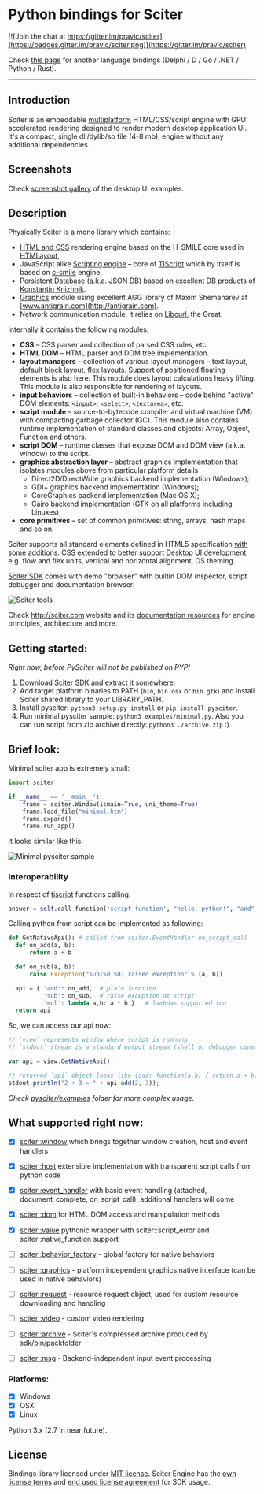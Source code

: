 # Python bindings for Sciter

[![Join the chat at https://gitter.im/pravic/sciter](https://badges.gitter.im/pravic/sciter.png)](https://gitter.im/pravic/sciter)

Check [this page](http://sciter.com/developers/sciter-sdk-bindings/) for another language bindings (Delphi / D / Go / .NET / Python / Rust).

----


## Introduction

Sciter is an embeddable [multiplatform](http://sciter.com/sciter/crossplatform/) HTML/CSS/script engine with GPU accelerated rendering designed to render modern desktop application UI. It's a compact, single dll/dylib/so file (4-8 mb), engine without any additional dependencies.


## Screenshots

Check [screenshot gallery](https://github.com/oskca/sciter#sciter-desktop-ui-examples) of the desktop UI examples.


## Description

Physically Sciter is a mono library which contains:

* [HTML and CSS](http://sciter.com/developers/for-web-programmers/) rendering engine based on the H-SMILE core used in [HTMLayout](http://www.terrainformatica.com/htmlayout/main.whtm),
* JavaScript alike [Scripting engine](http://sciter.com/developers/sciter-docs/) – core of [TIScript](http://sciter.com/developers/for-web-programmers/tiscript-vs-javascript/) which by itself is based on [c-smile](http://c-smile.sourceforge.net/) engine,
* Persistent [Database](http://sciter.com/docs/content/script/Storage.htm) (a.k.a. [JSON DB](http://terrainformatica.com/2006/10/what-the-hell-is-that-json-db/)) based on excellent DB products of [Konstantin Knizhnik](http://garret.ru/databases.html).
* [Graphics](http://sciter.com/docs/content/sciter/Graphics.htm) module using excellent AGG library of Maxim Shemanarev at [www.antigrain.com](http://antigrain.com).
* Network communication module, it relies on [Libcurl](http://curl.haxx.se/), the Great.


Internally it contains the following modules:

* **CSS** – CSS parser and collection of parsed CSS rules, etc.
* **HTML DOM** – HTML parser and DOM tree implementation.
* **layout managers** – collection of various layout managers – text layout, default block layout, flex layouts. Support of positioned floating elements is also here. This module does layout calculations heavy lifting. This module is also responsible for rendering of layouts.
* **input behaviors** – collection of built-in behaviors – code behind "active" DOM elements: `<input>`, `<select>`, `<textarea>`, etc.
* **script module** – source-to-bytecode compiler and virtual machine (VM) with compacting garbage collector (GC). This module also contains runtime implementation of standard classes and objects: Array, Object, Function and others.
* **script DOM** – runtime classes that expose DOM and DOM view (a.k.a. window) to the script.
* **graphics abstraction layer** – abstract graphics implementation that isolates modules above from particular platform details
    * Direct2D/DirectWrite graphics backend implementation (Windows);
    * GDI+ graphics backend implementation (Windows);
    * CoreGraphics backend implementation (Mac OS X);
    * Cairo backend implementation (GTK on all platforms including Linuxes);
* **core primitives** – set of common primitives: string, arrays, hash maps and so on.


Sciter supports all standard elements defined in HTML5 specification [with some additions](http://sciter.com/developers/for-web-programmers/). CSS extended to better support Desktop UI development, e.g. flow and flex units, vertical and horizontal alignment, OS theming.

[Sciter SDK](http://sciter.com/download/) comes with demo "browser" with builtin DOM inspector, script debugger and documentation browser:

![Sciter tools](http://sciter.com/images/sciter-tools.png)

Check <http://sciter.com> website and its [documentation resources](http://sciter.com/developers/) for engine principles, architecture and more.


## Getting started:

_Right now, before PySciter will not be published on PYPI_

1. Download [Sciter SDK](http://sciter.com/download/) and extract it somewhere.
2. Add target platform binaries to PATH (`bin`, `bin.osx` or `bin.gtk`) and install Sciter shared library to your LIBRARY_PATH.
3. Install pysciter: `python3 setup.py install` or `pip install pysciter`.
4. Run minimal pysciter sample: `python3 examples/minimal.py`. Also you can run script from zip archive directly: `python3 ./archive.zip` :)


## Brief look:

Minimal sciter app is extremely small:

```python
import sciter

if __name__ == '__main__':
    frame = sciter.Window(ismain=True, uni_theme=True)
    frame.load_file("minimal.htm")
    frame.expand()
    frame.run_app()
```

It looks similar like this:

![Minimal pysciter sample](http://i.imgur.com/ojcM5JJ.png)


### Interoperability

In respect of [tiscript](http://www.codeproject.com/Articles/33662/TIScript-language-a-gentle-extension-of-JavaScript) functions calling:
```python
answer = self.call_function('script_function', "hello, python!", "and", ["other", 3, "arguments"])
```

Calling python from script can be implemented as following:
```python
def GetNativeApi(): # called from sciter.EventHandler.on_script_call
  def on_add(a, b):
      return a + b

  def on_sub(a, b):
      raise Exception("sub(%d,%d) raised exception" % (a, b))

  api = { 'add': on_add,  # plain function
          'sub': on_sub,  # raise exception at script
          'mul': lambda a,b: a * b }   # lambdas supported too
  return api
```

So, we can access our api now:
```js
// `view` represents window where script is runnung.
// `stdout` stream is a standard output stream (shell or debugger console, for example)

var api = view.GetNativeApi();

// returned `api` object looks like {add: function(a,b) { return a + b; }};
stdout.println("2 + 3 = " + api.add(2, 3));
```

_Check [pysciter/examples](https://github.com/sciter-sdk/pysciter/tree/master/examples) folder for more complex usage_.


## What supported right now:

* [x] [sciter::window](https://github.com/c-smile/sciter-sdk/blob/master/include/sciter-x-window.hpp) which brings together window creation, host and event handlers
* [x] [sciter::host](https://github.com/c-smile/sciter-sdk/blob/master/include/sciter-x-host-callback.h) extensible implementation with transparent script calls from python code
* [x] [sciter::event_handler](https://github.com/c-smile/sciter-sdk/blob/master/include/sciter-x-behavior.h) with basic event handling (attached, document_complete, on_script_call), additional handlers will come
* [x] [sciter::dom](https://github.com/c-smile/sciter-sdk/blob/master/include/sciter-x-dom.hpp) for HTML DOM access and manipulation methods
* [x] [sciter::value](https://github.com/c-smile/sciter-sdk/blob/master/include/value.hpp) pythonic wrapper with sciter::script_error and sciter::native_function support
* [ ] [sciter::behavior_factory](https://github.com/c-smile/sciter-sdk/blob/master/include/sciter-x-behavior.h) - global factory for native behaviors
* [ ] [sciter::graphics](https://github.com/c-smile/sciter-sdk/blob/master/include/sciter-x-graphics.hpp) - platform independent graphics native interface (can be used in native behaviors)
* [ ] [sciter::request](https://github.com/c-smile/sciter-sdk/blob/master/include/sciter-x-request.hpp) - resource request object, used for custom resource downloading and handling
* [ ] [sciter::video](https://github.com/c-smile/sciter-sdk/blob/master/include/sciter-x-video-api.h) - custom video rendering
* [ ] [sciter::archive](https://github.com/c-smile/sciter-sdk/blob/master/include/sciter-x-host-callback.h) - Sciter's compressed archive produced by sdk/bin/packfolder
* [ ] [sciter::msg](https://github.com/c-smile/sciter-sdk/blob/master/include/sciter-x-msg) - Backend-independent input event processing


### Platforms:

* [x] Windows
* [x] OSX
* [x] Linux

Python 3.x (2.7 in near future).


## License

Bindings library licensed under [MIT license](http://opensource.org/licenses/MIT). Sciter Engine has the [own license terms](http://sciter.com/prices/) and [end used license agreement](https://github.com/c-smile/sciter-sdk/blob/master/license.htm) for SDK usage.
